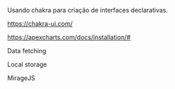 Usando chakra para criação de interfaces declarativas.

https://chakra-ui.com/

https://apexcharts.com/docs/installation/#

Data fetching

Local storage

MirageJS

